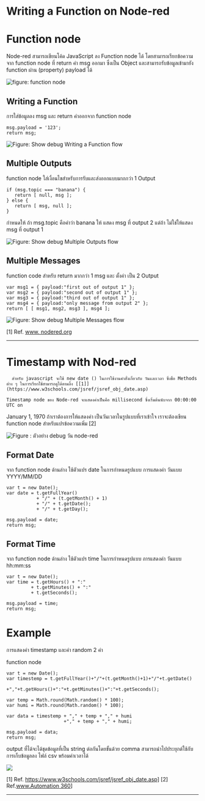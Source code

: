 # Writing a Function on Node-red 

# **Function node**

Node-red สามารถเขียนโค้ด JavaScript ลง Function node ได้ โดยสามารถเรียกข้อความจาก function node ที่ return ค่า msg ออกมา ซึ่งเป็น Object และสามารถรับข้อมูลเข้ามายัง function  ผ่าน (property) payload ได้


    


![figure: function node](https://paper-attachments.dropboxusercontent.com/s_D6E777D64AB0565D21DA2F2CD1630EFB1438E09DA100CCDDB8F0352EF928A459_1670816077975_image.png)



## **Writing a Function**

การใส่ข้อมูลลง msg และ return ค่าออกจาก function node


    msg.payload = '123';
    return msg;


![Figure: Show debug Writing a Function flow](https://paper-attachments.dropboxusercontent.com/s_4B538F09C5D886BC9475F751A0B960F29C520192BAC17CD867EC4ADD224AEFDA_1670836581577_image.png)




## **Multiple Outputs**

function node ใส่เงื่อนไขสำหรับการรับและส่งออกแบบมากกว่า 1 Output 

    if (msg.topic === "banana") {
       return [ null, msg ];
    } else {
       return [ msg, null ];
    }

กำหนดให้ ถ้า msg.topic คือคำว่า banana ให้ แสดง msg ที่ output 2 แต่ถ้า ไม่ใช่ให้แสดง msg ที่ output 1


![Figure: Show debug Multiple Outputs flow](https://paper-attachments.dropboxusercontent.com/s_4B538F09C5D886BC9475F751A0B960F29C520192BAC17CD867EC4ADD224AEFDA_1670842106405_image.png)




## **Multiple Messages**

function code สำหรับ return มากกว่า 1 msg และ ตั้งค่า เป็น 2 Output 

    var msg1 = { payload:"first out of output 1" };
    var msg2 = { payload:"second out of output 1" };
    var msg3 = { payload:"third out of output 1" };
    var msg4 = { payload:"only message from output 2" };
    return [ [ msg1, msg2, msg3 ], msg4 ];



![Figure: Show debug Multiple Messages flow](https://paper-attachments.dropboxusercontent.com/s_4B538F09C5D886BC9475F751A0B960F29C520192BAC17CD867EC4ADD224AEFDA_1670834211562_image.png)


[1] Ref. [www. nodered.org](https://nodered.org/docs/user-guide/writing-functions)


----------


# Timestamp with Nod-red

      สำหรับ javascript จะใช้ new date () ในการใช้งานคำสั่งเกี่ยวกับ วันและเวลา ซึ่งชื่อ Methods ต่าง ๆ ในการเรียกใช้สามารถดูได้ตามลิ้ง [[1]](https://www.w3schools.com/jsref/jsref_obj_date.asp)

    Timestamp node ของ Node-red จะแสดงค่าเป็นคือ millisecond ซึ่งเริ่มต้นนับจาก 00:00:00 UTC on 

January 1, 1970 ถ้าเราต้องการให้แสดงค่า เป็นวันเวลาในรูปแบบที่เราเข้าใจ เราจะต้องเขียน function node สำหรับแปรข้อความเพิ่ม [2]



![Figure : ตัวอย่าง debug วัน node-red](https://paper-attachments.dropboxusercontent.com/s_4B538F09C5D886BC9475F751A0B960F29C520192BAC17CD867EC4ADD224AEFDA_1670825688161_image.png)



## **Format Date**

จาก function node ด้านล่าง ใช้ตัวแปร date ในการกำหนดรูปแบบ การแสดงค่า วันแบบ YYYY/MM/DD

    var t = new Date();
    var date = t.getFullYear() 
               + "/" + (t.getMonth() + 1) 
               + "/" + t.getDate();
               + "/" + t.getDay();
               
    msg.payload = date;
    return msg;



## **Format Time**

จาก function node ด้านล่าง ใช้ตัวแปร time ในการกำหนดรูปแบบ การแสดงค่า วันแบบ hh:mm:ss

    var t = new Date();
    var time = t.getHours() + ":" 
             + t.getMinutes() + ":" 
             + t.getSeconds();
            
    msg.payload = time;
    return msg;



# **Example** 

การแสดงค่า timestamp และค่า random 2 ค่า 

function node

    var t = new Date(); 
    var timestemp = t.getFullYear()+"/"+(t.getMonth()+1)+"/"+t.getDate()
                    +","+t.getHours()+":"+t.getMinutes()+":"+t.getSeconds();
    
    var temp = Math.round(Math.random() * 100);
    var humi = Math.round(Math.random() * 100);
    
    var data = timestemp + "," + temp + "," + humi 
                         +"," + temp + "," + humi;
                         
    msg.payload = data;
    return msg;

output ที่ได้จะได้ชุดข้อมูลที่เป็น string ต่อกันโดยขั้นด้วย comma สามารถนำไปประยุกต์ใช้กับการเก็บข้อมูลลง ไฟล์ csv พร้อมค่าเวลาได้


![](https://paper-attachments.dropboxusercontent.com/s_4B538F09C5D886BC9475F751A0B960F29C520192BAC17CD867EC4ADD224AEFDA_1670830322212_image.png)





[1] Ref. https://www.w3schools.com/jsref/jsref_obj_date.asp]
[2] Ref.[www.Automation 360](https://automation360blog.wordpress.com/2019/09/18/node-red_date_time/)]


----------























